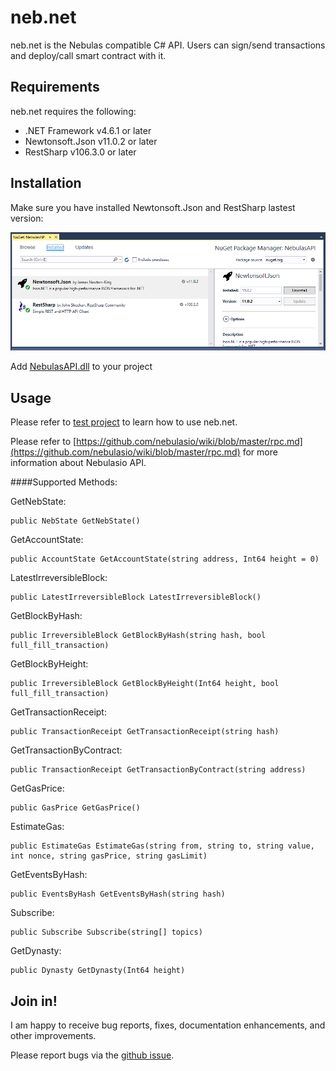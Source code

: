 # neb.net

neb.net is the Nebulas compatible C# API. 
Users can sign/send transactions and deploy/call smart contract with it.

## Requirements
neb.net requires the following:

- .NET Framework v4.6.1 or later
- Newtonsoft.Json v11.0.2 or later
- RestSharp v106.3.0 or later

## Installation
Make sure you have installed Newtonsoft.Json and RestSharp lastest version:

![Libraries](/media/help-1.png)

Add [NebulasAPI.dll](/build/latest) to your project

## Usage

Please refer to [test project](/src/NebulasAPI.Tests) to learn how to use neb.net.

Please refer to [https://github.com/nebulasio/wiki/blob/master/rpc.md](https://github.com/nebulasio/wiki/blob/master/rpc.md) for more information about Nebulasio API.

####Supported Methods:

GetNebState:
```
public NebState GetNebState()
```

GetAccountState:
```
public AccountState GetAccountState(string address, Int64 height = 0)
```

LatestIrreversibleBlock:
```
public LatestIrreversibleBlock LatestIrreversibleBlock()
```

GetBlockByHash:
```
public IrreversibleBlock GetBlockByHash(string hash, bool full_fill_transaction)
```

GetBlockByHeight:
```
public IrreversibleBlock GetBlockByHeight(Int64 height, bool full_fill_transaction)
```

GetTransactionReceipt:
```
public TransactionReceipt GetTransactionReceipt(string hash)
```

GetTransactionByContract:
```
public TransactionReceipt GetTransactionByContract(string address)
```

GetGasPrice:
```
public GasPrice GetGasPrice()
```

EstimateGas:
```
public EstimateGas EstimateGas(string from, string to, string value, int nonce, string gasPrice, string gasLimit)
```

GetEventsByHash:
```
public EventsByHash GetEventsByHash(string hash)
```

Subscribe:
```
public Subscribe Subscribe(string[] topics)
```

GetDynasty:
```
public Dynasty GetDynasty(Int64 height)
```


## Join in!

I am happy to receive bug reports, fixes, documentation enhancements, and other improvements.

Please report bugs via the [github issue](https://github.com/vuqt/neb.net/issues).



